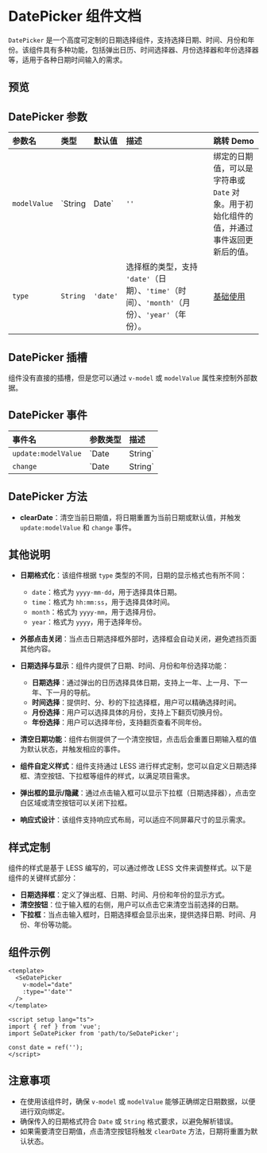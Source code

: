 

# DatePicker 组件文档

`DatePicker` 是一个高度可定制的日期选择组件，支持选择日期、时间、月份和年份。该组件具有多种功能，包括弹出日历、时间选择器、月份选择器和年份选择器等，适用于各种日期时间输入的需求。

## 预览
<preview path="../../demos/datePicker/datePicker.vue" title="基本使用" description="一个支持日期、时间、月份、年份选择的多功能日期选择框组件。"></preview>

## DatePicker 参数

| 参数名        | 类型                       | 默认值  | 描述                                                                                   | 跳转 Demo                                  |
| :------------ | :------------------------- | :------ | :------------------------------------------------------------------------------------- | :----------------------------------------- |
| `modelValue`  | `String | Date`            | `''`    | 绑定的日期值，可以是字符串或 `Date` 对象。用于初始化组件的值，并通过事件返回更新后的值。               | [基础使用](../../demos/datePicker/datePicker.vue) |
| `type`        | `String`                   | `'date'`| 选择框的类型，支持 `'date'`（日期）、`'time'`（时间）、`'month'`（月份）、`'year'`（年份）。          | [基础使用](../../demos/datePicker/datePicker.vue) |

## DatePicker 插槽

组件没有直接的插槽，但是您可以通过 `v-model` 或 `modelValue` 属性来控制外部数据。

## DatePicker 事件

| 事件名             | 参数类型      | 描述                                        |
| :----------------- | :------------ | :------------------------------------------ |
| `update:modelValue`| `Date | String`| 当选择的日期更新时触发，返回更新后的日期值。 |
| `change`           | `Date | String`| 当日期选择发生变化时触发。                  |

## DatePicker 方法

- **clearDate**：清空当前日期值，将日期重置为当前日期或默认值，并触发 `update:modelValue` 和 `change` 事件。

## 其他说明

- **日期格式化**：该组件根据 `type` 类型的不同，日期的显示格式也有所不同：
    - `date`：格式为 `yyyy-mm-dd`，用于选择具体日期。
    - `time`：格式为 `hh:mm:ss`，用于选择具体时间。
    - `month`：格式为 `yyyy-mm`，用于选择月份。
    - `year`：格式为 `yyyy`，用于选择年份。

- **外部点击关闭**：当点击日期选择框外部时，选择框会自动关闭，避免遮挡页面其他内容。

- **日期选择与显示**：组件内提供了日期、时间、月份和年份选择功能：
    - **日期选择**：通过弹出的日历选择具体日期，支持上一年、上一月、下一年、下一月的导航。
    - **时间选择**：提供时、分、秒的下拉选择框，用户可以精确选择时间。
    - **月份选择**：用户可以选择具体的月份，支持上下翻页切换月份。
    - **年份选择**：用户可以选择年份，支持翻页查看不同年份。

- **清空日期功能**：组件右侧提供了一个清空按钮，点击后会重置日期输入框的值为默认状态，并触发相应的事件。

- **组件自定义样式**：组件支持通过 LESS 进行样式定制，您可以自定义日期选择框、清空按钮、下拉框等组件的样式，以满足项目需求。

- **弹出框的显示/隐藏**：通过点击输入框可以显示下拉框（日期选择器），点击空白区域或清空按钮可以关闭下拉框。

- **响应式设计**：该组件支持响应式布局，可以适应不同屏幕尺寸的显示需求。

## 样式定制

组件的样式是基于 LESS 编写的，可以通过修改 LESS 文件来调整样式。以下是组件的关键样式部分：

- **日期选择框**：定义了弹出框、日期、时间、月份和年份的显示方式。
- **清空按钮**：位于输入框的右侧，用户可以点击它来清空当前选择的日期。
- **下拉框**：当点击输入框时，日期选择框会显示出来，提供选择日期、时间、月份、年份等功能。

## 组件示例

```vue
<template>
  <SeDatePicker
    v-model="date"
    :type="'date'"
  />
</template>

<script setup lang="ts">
import { ref } from 'vue';
import SeDatePicker from 'path/to/SeDatePicker';

const date = ref('');
</script>
```

## 注意事项

- 在使用该组件时，确保 `v-model` 或 `modelValue` 能够正确绑定日期数据，以便进行双向绑定。
- 确保传入的日期格式符合 `Date` 或 `String` 格式要求，以避免解析错误。
- 如果需要清空日期值，点击清空按钮将触发 `clearDate` 方法，日期将重置为默认状态。

